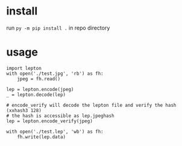 # install
run `py -m pip install .` in repo directory

# usage
```
import lepton
with open('./test.jpg', 'rb') as fh:
    jpeg = fh.read()

lep = lepton.encode(jpeg)
_ = lepton.decode(lep)

# encode_verify will decode the lepton file and verify the hash (xxhash3 128)
# the hash is accessible as lep.jpeghash
lep = lepton.encode_verify(jpeg)

with open('./test.lep', 'wb') as fh:
    fh.write(lep.data)
```
